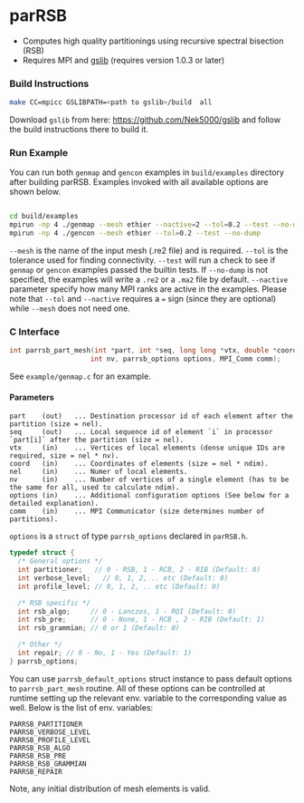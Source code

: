 # parRSB

* Computes high quality partitionings using recursive spectral bisection (RSB)
* Requires MPI and [gslib](https://github.com/gslib/gslib) (requires version 1.0.3 or later)

### Build Instructions

```sh
make CC=mpicc GSLIBPATH=<path to gslib>/build  all
```

Download `gslib` from here: https://github.com/Nek5000/gslib and follow the build
instructions there to build it.

### Run Example

You can run both `genmap` and `gencon` examples in `build/examples` directory after
building parRSB. Examples invoked with all available options are shown below.

```sh

cd build/examples
mpirun -np 4 ./genmap --mesh ethier --nactive=2 --tol=0.2 --test --no-dump
mpirun -np 4 ./gencon --mesh ethier --tol=0.2 --test --no-dump
```

`--mesh` is the name of the input mesh (.re2 file) and is required. `--tol` is the
tolerance used for finding connectivity. `--test` will run a check to see if `genmap`
or `gencon` examples passed the builtin tests. If `--no-dump` is not specified, the
examples will write a `.re2` or a `.ma2` file by default. `--nactive` parameter specify
how many MPI ranks are active in the examples. Please note that `--tol` and `--nactive`
requires a `=` sign (since they are optional) while `--mesh` does not need one.

### C Interface

```C
int parrsb_part_mesh(int *part, int *seq, long long *vtx, double *coord, int nel,
                    int nv, parrsb_options options, MPI_Comm comm);
```

See `example/genmap.c` for an example.

#### Parameters

```text
part    (out)   ... Destination processor id of each element after the partition (size = nel).
seq     (out)   ... Local sequence id of element `i` in processor `part[i]` after the partition (size = nel).
vtx     (in)    ... Vertices of local elements (dense unique IDs are required, size = nel * nv).
coord   (in)    ... Coordinates of elements (size = nel * ndim).
nel     (in)    ... Numer of local elements.
nv      (in)    ... Number of vertices of a single element (has to be the same for all, used to calculate ndim).
options (in)    ... Additional configuration options (See below for a detailed explanation).
comm    (in)    ... MPI Communicator (size determines number of partitions).
```

`options` is a `struct` of type `parrsb_options` declared in `parRSB.h`.
```C
typedef struct {
  /* General options */
  int partitioner;   // 0 - RSB, 1 - RCB, 2 - RIB (Default: 0)
  int verbose_level;   // 0, 1, 2, .. etc (Default: 0)
  int profile_level; // 0, 1, 2, .. etc (Default: 0)

  /* RSB specific */
  int rsb_algo;     // 0 - Lanczos, 1 - RQI (Default: 0)
  int rsb_pre;      // 0 - None, 1 - RCB , 2 - RIB (Default: 1)
  int rsb_grammian; // 0 or 1 (Default: 0)

  /* Other */
  int repair; // 0 - No, 1 - Yes (Default: 1)
} parrsb_options;
```

You can use `parrsb_default_options` struct instance to pass default options
to `parrsb_part_mesh` routine. All of these options can be controlled at runtime
setting up the relevant env. variable to the corresponding value as well. Below
is the list of env. variables:

```
PARRSB_PARTITIONER
PARRSB_VERBOSE_LEVEL
PARRSB_PROFILE_LEVEL
PARRSB_RSB_ALGO
PARRSB_RSB_PRE
PARRSB_RSB_GRAMMIAN
PARRSB_REPAIR
```

Note, any initial distribution of mesh elements is valid.
